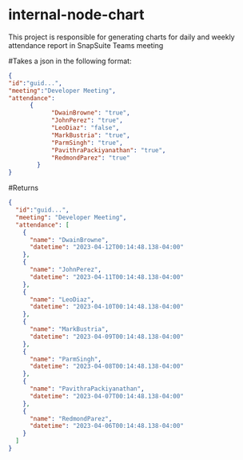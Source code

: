 # internal-node-chart
This project is responsible for generating charts for daily and weekly attendance report in SnapSuite Teams meeting


#Takes a json in the following format:
```json
{
"id":"guid...",
"meeting":"Developer Meeting",    
"attendance":
      {
            "DwainBrowne": "true",
            "JohnPerez": "true",
            "LeoDiaz": "false",
            "MarkBustria": "true",
            "ParmSingh": "true",
            "PavithraPackiyanathan": "true",
            "RedmondParez": "true"
        }
}
```

#Returns
```json
{
  "id":"guid...",
  "meeting": "Developer Meeting",
  "attendance": [
    {
      "name": "DwainBrowne",
      "datetime": "2023-04-12T00:14:48.138-04:00"
    },
    {
      "name": "JohnPerez",
      "datetime": "2023-04-11T00:14:48.138-04:00"
    },
    {
      "name": "LeoDiaz",
      "datetime": "2023-04-10T00:14:48.138-04:00"
    },
    {
      "name": "MarkBustria",
      "datetime": "2023-04-09T00:14:48.138-04:00"
    },
    {
      "name": "ParmSingh",
      "datetime": "2023-04-08T00:14:48.138-04:00"
    },
    {
      "name": "PavithraPackiyanathan",
      "datetime": "2023-04-07T00:14:48.138-04:00"
    },
    {
      "name": "RedmondParez",
      "datetime": "2023-04-06T00:14:48.138-04:00"
    }
  ]
}
```